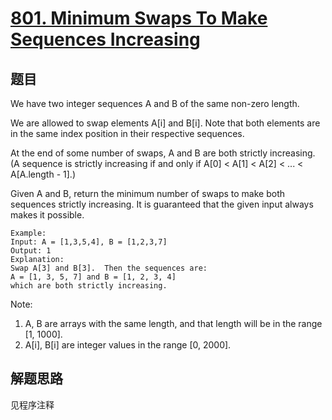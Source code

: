 # [801. Minimum Swaps To Make Sequences Increasing](https://leetcode-cn.com/problems/minimum-swaps-to-make-sequences-increasing/)

## 题目

We have two integer sequences A and B of the same non-zero length.

We are allowed to swap elements A[i] and B[i]. Note that both elements are in the same index position in their respective sequences.

At the end of some number of swaps, A and B are both strictly increasing. (A sequence is strictly increasing if and only if A[0] < A[1] < A[2] < ... < A[A.length - 1].)

Given A and B, return the minimum number of swaps to make both sequences strictly increasing. It is guaranteed that the given input always makes it possible.

```text
Example:
Input: A = [1,3,5,4], B = [1,2,3,7]
Output: 1
Explanation:
Swap A[3] and B[3].  Then the sequences are:
A = [1, 3, 5, 7] and B = [1, 2, 3, 4]
which are both strictly increasing.
```

Note:

1. A, B are arrays with the same length, and that length will be in the range [1, 1000].
1. A[i], B[i] are integer values in the range [0, 2000].

## 解题思路

见程序注释
